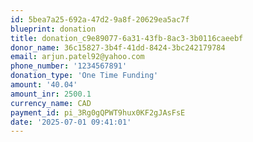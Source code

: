 ```yaml
---
id: 5bea7a25-692a-47d2-9a8f-20629ea5ac7f
blueprint: donation
title: donation_c9e89077-6a31-43fb-8ac3-3b0116caeebf
donor_name: 36c15827-3b4f-41dd-8424-3bc242179784
email: arjun.patel92@yahoo.com
phone_number: '1234567891'
donation_type: 'One Time Funding'
amount: '40.04'
amount_inr: 2500.1
currency_name: CAD
payment_id: pi_3Rg0gQPWT9hux0KF2gJAsFsE
date: '2025-07-01 09:41:01'
---
```


